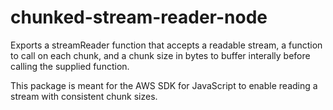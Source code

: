# chunked-stream-reader-node

Exports a streamReader function that accepts a readable stream, a function to call on each chunk, and a chunk size in bytes to buffer interally before calling the supplied function.

This package is meant for the AWS SDK for JavaScript to enable reading a stream with consistent chunk sizes.